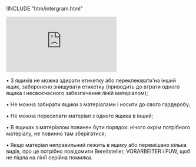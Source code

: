 !INCLUDE "htm/intergram.html"

![](https://chart.googleapis.com/chart?chs=180x180&amp;cht=qr&amp;chl=https://rep-a.treba.ml/Правила-роботи-з-системою-Kanban.html)

•    3 ящиків не можна здирати етикетку або переклеювати'на інший ящик, заборонено знищувати етикетку (приводить до втрати одного ящика і несвоєчасного забезпечення ліній матеріалом);

•    Не можна забирати ящики з матеріалами і носити до свого гардеробу;

•    Не можна пересипати матеріал з одного ящика в інший;

•    В ящиках з матеріалом повинен бути порядок: нічого окрім потрібного матеріалу, не повинно там зберігатися;

•    Якщо матеріал неправильний лежить в ящику або перемішано кілька видів, про це потрібно повідомити Bereitsteller, VORARBEITER і FUW, щоб не пішла на лінії серійна помилка.

